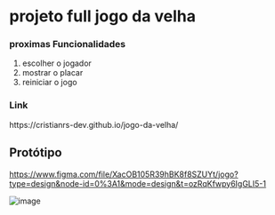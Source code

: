 <h1> projeto full jogo da velha </h1>

<h3> proximas Funcionalidades</h3>
<ol>
  <li>escolher o jogador</li>
  <li>mostrar o placar</li>
  <li>reiniciar o jogo</li>
</ol>


<h3>Link</h3>
https://cristianrs-dev.github.io/jogo-da-velha/

<h2>Protótipo</h2>

https://www.figma.com/file/XacOB105R39hBK8f8SZUYt/jogo?type=design&node-id=0%3A1&mode=design&t=ozRqKfwpy6IgGLI5-1

![image](https://github.com/eclipseCJP/jogo-da-velha/assets/58758617/ac3a2352-6489-430e-921e-c44f768296e2)

